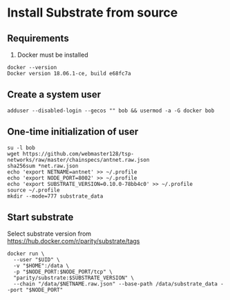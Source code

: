 # Install Substrate from source

## Requirements

1. Docker must be installed

```
docker --version
Docker version 18.06.1-ce, build e68fc7a
```

## Create a system user

```
adduser --disabled-login --gecos "" bob && usermod -a -G docker bob
```

## One-time initialization of user

```
su -l bob
wget https://github.com/webmaster128/tsp-networks/raw/master/chainspecs/antnet.raw.json
sha256sum *net.raw.json
echo 'export NETNAME=antnet' >> ~/.profile
echo 'export NODE_PORT=8002' >> ~/.profile
echo 'export SUBSTRATE_VERSION=0.10.0-78bb4c0' >> ~/.profile
source ~/.profile
mkdir --mode=777 substrate_data
```

## Start substrate

Select substrate version from https://hub.docker.com/r/parity/substrate/tags

```
docker run \
  --user "$UID" \
  -v "$HOME":/data \
  -p "$NODE_PORT:$NODE_PORT/tcp" \
  "parity/substrate:$SUBSTRATE_VERSION" \
  --chain "/data/$NETNAME.raw.json" --base-path /data/substrate_data --port "$NODE_PORT"
```
